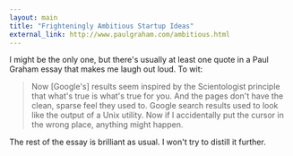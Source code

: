 ```yaml
---
layout: main
title: "Frighteningly Ambitious Startup Ideas"
external_link: http://www.paulgraham.com/ambitious.html
---
```

I might be the only one, but there's usually at least one quote in a Paul Graham essay that makes me laugh out loud. To wit:

>Now [Google's] results seem inspired by the Scientologist principle that what's true is what's true for you. And the pages don't have the clean, sparse feel they used to. Google search results used to look like the output of a Unix utility. Now if I accidentally put the cursor in the wrong place, anything might happen.

The rest of the essay is brilliant as usual. I won't try to distill it further. 
